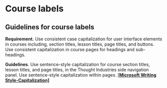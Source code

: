 # Course labels

## Guidelines for course labels

**Requirement.** Use consistent case capitalization for user interface elements in courses including, section titles, lesson titles, page titles, and buttons. Use consistent capitalization in course pages for headings and sub-headings.

**Guidelines**. Use sentence-style capitalization for course section titles, lesson titles, and page titles, in the Thought Industries side navigation panel. Use sentence-style capitalization within pages. [\[**Microsoft Writing Style-Capitalization\]**](https://learn.microsoft.com/en-us/style-guide/capitalization)
